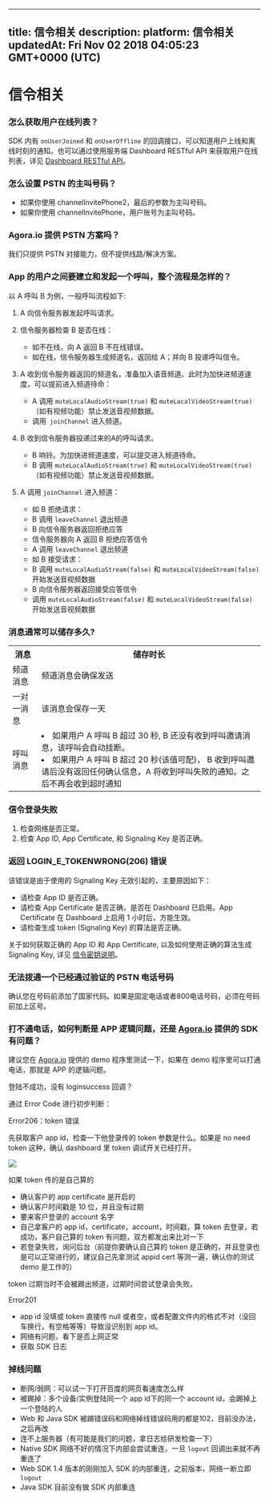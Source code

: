 
---
title: 信令相关
description: 
platform: 信令相关
updatedAt: Fri Nov 02 2018 04:05:23 GMT+0000 (UTC)
---
# 信令相关
### 怎么获取用户在线列表？

SDK 内有 `onUserJoined` 和 `onUserOffline` 的回调接口，可以知道用户上线和离线时刻的通知。也可以通过使用服务端 Dashboard RESTful API 来获取用户在线列表，详见 [Dashboard RESTful API](../../cn/API%20Reference/dashboard_restful_live.md)。

### 怎么设置 PSTN 的主叫号码？

* 如果你使用 channelInvitePhone2，最后的参数为主叫号码。
* 如果你使用 channelInvitePhone，用户账号为主叫号码。

### Agora.io 提供 PSTN 方案吗？

我们只提供 PSTN 对接能力，但不提供线路/解决方案。

### App 的用户之间要建立和发起一个呼叫，整个流程是怎样的？

以 A 呼叫 B 为例，一般呼叫流程如下:

1. A 向信令服务器发起呼叫请求。

2. 信令服务器检查 B 是否在线：
    * 如不在线，向 A 返回 B 不在线错误。
    * 如在线，信令服务器生成频道名，返回给 A；并向 B 投递呼叫信令。

3. A 收到信令服务器返回的频道名，准备加入语音频道。此时为加快进频道速度，可以提前进入频道待命：
    * A 调用 `muteLocalAudioStream(true)` 和 `muteLocalVideoStream(true)`（如有视频功能）禁止发送音视频数据。
    * 调用` joinChannel` 进入频道。

4. B 收到信令服务器投递过来的A的呼叫请求。
   * B 响铃。为加快进频道速度，可以提交进入频道待命。
   * B 调用 `muteLocalAudioStream(true)` 和 `muteLocalVideoStream(true)`（如有视频功能）禁止发送音视频数据。

5. A 调用 `joinChannel` 进入频道：
     - 如 B 拒绝请求：
    * B 调用 `leaveChannel` 退出频道
    * B 向信令服务器返回拒绝应答
    * 信令服务器向 A 返回 B 拒绝应答信令
    * A 调用 `leaveChannel` 退出频道
     - 如 B 接受请求：
    * B 调用 `muteLocalAudioStream(false)` 和 `muteLocalVideoStream(false)` 开始发送音视频数据
    * B 向信令服务器返回接受应答信令
    * 调用 `muteLocalAudioStream(false)` 和 `muteLocalVideoStream(false)` 开始发送音视频数据

### 消息通常可以储存多久?

<table>
  <tr>
    <th>消息</th>
    <th>储存时长</th>
  </tr>
  <tr>
    <td>频道消息</td>
    <td>频道消息会确保发送</td>
  </tr>
  <tr>
    <td>一对一消息</td>
    <td>该消息会保存一天</td>
  </tr>
  <tr>
    <td>呼叫消息</td>
    <td><li>如果用户 A 呼叫 B 超过 30 秒, B 还没有收到呼叫邀请消息，该呼叫会自动挂断。</li><li>如果用户 A 呼叫 B 超过 20 秒(该值可配)， B 收到呼叫邀请后没有返回任何确认信息，A 将收到呼叫失败的通知。之后不再会收到超时通知</li></td>
  </tr>
</table>

### 信令登录失败

1. 检查网络是否正常。
2. 检查 App ID, App Certificate, 和 Signaling Key 是否正确。

### 返回 LOGIN_E_TOKENWRONG(206) 错误

该错误是由于使用的 Signaling Key 无效引起的，主要原因如下：

* 请检查 App ID 是否正确。
* 请检查 App Certificate 是否正确，是否在 Dashboard 已启用。App Certificate 在 Dashboard 上启用 1 小时后，方能生效。
* 请检查生成 token (Signaling Key) 的算法是否正确。

关于如何获取正确的 App ID 和 App Certificate, 以及如何使用正确的算法生成 Signaling Key, 详见 [信令密钥说明](../../cn/Agora%20Platform/key_signaling.md)。

### 无法拨通一个已经通过验证的 PSTN 电话号码

确认您在号码前添加了国家代码。如果是固定电话或者800电话号码，必须在号码前加上区号。

### 打不通电话，如何判断是 APP 逻辑问题，还是 [Agora.io](https://www.agora.io/cn/)  提供的 SDK 有问题？

建议您在 [Agora.io](https://www.agora.io/cn/)  提供的 demo 程序里测试一下，如果在 demo 程序里可以打通电话，那就是 APP 的逻辑问题。

登陆不成功，没有 loginsuccess 回调？

通过 Error Code 进行初步判断：

Error206：token 错误

先获取客户 app id，检查一下他登录传的 token 参数是什么。如果是 no need token 这种，确认 dashboard 里 token 调试开关已经打开。

![](https://web-cdn.agora.io/docs-files/1540453296247)

如果 token 传的是自己算的

* 确认客户的 app certificate 是开启的
* 确认客户时间戳是 10 位，并且没有过期
* 要来客户登录的 account 名字
* 自己拿客户的 app id，certificate，account，时间戳，算 token 去登录，若成功，客户自己算的 token 有问题，双方都发出来比对一下
* 若登录失败，询问后台（前提你要确认自己算的 token 是正确的，并且登录也是可以正常进行的，建议自己先拿测试 appid cert 等测一遍，确认你的测试 demo 是工作的）

token 过期当时不会被踢出频道，过期时间尝试登录会失败。

Error201

* app id 没填或 token 直接传 null 或者空，或者配置文件内的格式不对（没回车换行，有空格等等）导致没识别到 app id。
* 网络有问题，看下是否上网正常
* 获取 SDK 日志

### 掉线问题

* 断网/弱网：可以试一下打开百度的网页看速度怎么样
* 被踢掉：多个设备/实例登陆同一个 app id下的同一个 account id，会踢掉上一个登陆的人
* Web 和 Java SDK 被踢错误码和网络掉线错误码用的都是102，目前没办法，之后再改
* 连不上服务器（有可能是我们的问题，拿日志给研发检查一下）
* Native SDK 网络不好的情况下内部会尝试重连，一旦 `logout` 回调出来就不再重连了
* Web SDK 1.4 版本的刚刚加入 SDK 的内部重连，之前版本，网络一断立即 `logout`
* Java SDK 目前没有做 SDK 内部重连

